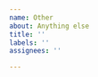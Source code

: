 ```yaml
---
name: Other
about: Anything else
title: ''
labels: ''
assignees: ''

---
```


<!-- 
Before creating a new issue, please check if your question has already been answered:
* Search the FAQ at https://chaquo.com/chaquopy/doc/current/faq.html
* Search existing issues at https://github.com/chaquo/chaquopy/issues?q=
-->
